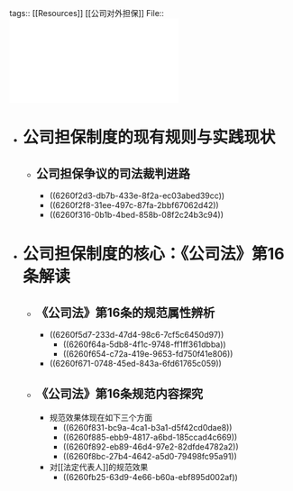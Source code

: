 tags:: [[Resources]] [[公司对外担保]]
File::  ![公司对外担保制度的规范逻辑...司法》第16条属性认识展开_甘培忠.pdf](../assets/公司对外担保制度的规范逻辑...司法》第16条属性认识展开_甘培忠_1650520776793_0.pdf)

- # 公司担保制度的现有规则与实践现状
	- ## 公司担保争议的司法裁判进路
		- ((6260f2d3-db7b-433e-8f2a-ec03abed39cc))
		- ((6260f2f8-31ee-497c-87fa-2bbf67062d42))
		- ((6260f316-0b1b-4bed-858b-08f2c24b3c94))
- # 公司担保制度的核心：《公司法》第16条解读
	- ## 《公司法》第16条的规范属性辨析
		- ((6260f5d7-233d-47d4-98c6-7cf5c6450d97))
			- ((6260f64a-5db8-4f1c-9748-ff1ff361dbba))
			- ((6260f654-c72a-419e-9653-fd750f41e806))
		- ((6260f671-0748-45ed-843a-6fd61765c059))
	- ## 《公司法》第16条规范内容探究
		- 规范效果体现在如下三个方面
			- ((6260f831-bc9a-4ca1-b3a1-d5f42cd0dae8))
			- ((6260f885-ebb9-4817-a6bd-185ccad4c669))
			- ((6260f892-eb89-46d4-97e2-82dfde4782a2))
			- ((6260f8bc-27b4-4642-a5d0-79498fc95a91))
		- 对[[法定代表人]]的规范效果
			- ((6260fb25-63d9-4e66-b60a-ebf895d002af))